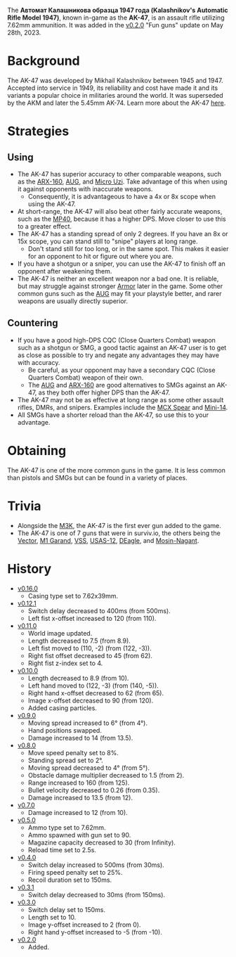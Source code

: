 The **Автомат Калашникова образца 1947 года (Kalashnikov's Automatic Rifle Model 1947)**, known in-game as the **AK-47**, is an assault rifle utilizing 7.62mm ammunition. It was added in the [v0.2.0](https://github.com/HasangerGames/suroi/releases/tag/v0.2.0) "Fun guns" update on May 28th, 2023.

# Background

The AK-47 was developed by Mikhail Kalashnikov between 1945 and 1947. Accepted into service in 1949, its reliability and cost have made it and its variants a popular choice in militaries around the world. It was superseded by the AKM and later the 5.45mm AK-74. Learn more about the AK-47 [here](https://en.wikipedia.org/wiki/AK-47).

# Strategies

## Using

- The AK-47 has superior accuracy to other comparable weapons, such as the [ARX-160](/weapons/guns/arx160), [AUG](/weapons/guns/aug), and [Micro Uzi](/weapons/guns/micro_uzi). Take advantage of this when using it against opponents with inaccurate weapons.
  - Consequently, it is advantageous to have a 4x or 8x scope when using the AK-47.
- At short-range, the AK-47 will also beat other fairly accurate weapons, such as the [MP40](/weapons/guns/mp40), because it has a higher DPS. Move closer to use this to a greater effect.
- The AK-47 has a standing spread of only 2 degrees. If you have an 8x or 15x scope, you can stand still to "snipe" players at long range.
  - Don't stand still for too long, or in the same spot. This makes it easier for an opponent to hit or figure out where you are.
- If you have a shotgun or a sniper, you can use the AK-47 to finish off an opponent after weakening them.
- The AK-47 is neither an excellent weapon nor a bad one. It is reliable, but may struggle against stronger [Armor](/equipment/armor) later in the game. Some other common guns such as the [AUG](/weapons/guns/aug) may fit your playstyle better, and rarer weapons are usually directly superior.

## Countering

- If you have a good high-DPS CQC (Close Quarters Combat) weapon such as a shotgun or SMG, a good tactic against an AK-47 user is to get as close as possible to try and negate any advantages they may have with accuracy.
  - Be careful, as your opponent may have a secondary CQC (Close Quarters Combat) weapon of their own.
  - The [AUG](/weapons/guns/aug) and [ARX-160](/weapons/guns/arx160) are good alternatives to SMGs against an AK-47, as they both offer higher DPS than the AK-47.
- The AK-47 may not be as effective at long range as some other assault rifles, DMRs, and snipers. Examples include the [MCX Spear](/weapons/guns/mcx_spear) and [Mini-14](/weapons/guns/mini14).
- All SMGs have a shorter reload than the AK-47, so use this to your advantage.

# Obtaining

The AK-47 is one of the more common guns in the game. It is less common than pistols and SMGs but can be found in a variety of places.

# Trivia

- Alongside the [M3K](/weapons/guns/m3k), the AK-47 is the first ever gun added to the game.
- The AK-47 is one of 7 guns that were in surviv.io, the others being the [Vector](/weapons/guns/vector), [M1 Garand](/weapons/guns/m1_garand), [VSS](/weapons/guns/vss), [USAS-12](/weapons/guns/usas12), [DEagle](/weapons/guns/deagle), and [Mosin-Nagant](/weapons/guns/mosin).

# History

- [v0.16.0](https://github.com/HasangerGames/suroi/releases/tag/v0.16.0)
  - Casing type set to 7.62x39mm.
- [v0.12.1](https://github.com/HasangerGames/suroi/releases/tag/v0.12.1)
  - Switch delay decreased to 400ms (from 500ms).
  - Left fist x-offset increased to 120 (from 110).
- [v0.11.0](https://github.com/HasangerGames/suroi/releases/tag/v0.11.0)
  - World image updated.
  - Length decreased to 7.5 (from 8.9).
  - Left fist moved to (110, -2) (from (122, -3)).
  - Right fist offset decreased to 45 (from 62).
  - Right fist z-index set to 4.
- [v0.10.0](https://github.com/HasangerGames/suroi/releases/tag/v0.10.0)
  - Length decreased to 8.9 (from 10).
  - Left hand moved to (122, -3) (from (140, -5)).
  - Right hand x-offset decreased to 62 (from 65).
  - Image x-offset decreased to 90 (from 120).
  - Added casing particles.
- [v0.9.0](https://github.com/HasangerGames/suroi/releases/tag/v0.9.0)
  - Moving spread increased to 6° (from 4°).
  - Hand positions swapped.
  - Damage increased to 14 (from 13.5).
- [v0.8.0](https://github.com/HasangerGames/suroi/releases/tag/v0.8.0)
  - Move speed penalty set to 8%.
  - Standing spread set to 2°.
  - Moving spread decreased to 4° (from 5°).
  - Obstacle damage multiplier decreased to 1.5 (from 2).
  - Range increased to 160 (from 125).
  - Bullet velocity decreased to 0.26 (from 0.35).
  - Damage increased to 13.5 (from 12).
- [v0.7.0](https://github.com/HasangerGames/suroi/releases/tag/v0.7.0)
  - Damage increased to 12 (from 10).
- [v0.5.0](https://github.com/HasangerGames/suroi/releases/tag/v0.5.0)
  - Ammo type set to 7.62mm.
  - Ammo spawned with gun set to 90.
  - Magazine capacity decreased to 30 (from Infinity).
  - Reload time set to 2.5s.
- [v0.4.0](https://github.com/HasangerGames/suroi/releases/tag/v0.4.0)
  - Switch delay increased to 500ms (from 30ms).
  - Firing speed penalty set to 25%.
  - Recoil duration set to 150ms.
- [v0.3.1](https://github.com/HasangerGames/suroi/releases/tag/v0.3.1)
  - Switch delay decreased to 30ms (from 150ms).
- [v0.3.0](https://github.com/HasangerGames/suroi/releases/tag/v0.3.0)
  - Switch delay set to 150ms.
  - Length set to 10.
  - Image y-offset increased to 2 (from 0).
  - Right hand y-offset increased to -5 (from -10).
- [v0.2.0](https://github.com/HasangerGames/suroi/releases/tag/v0.2.0)
  - Added.
